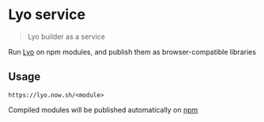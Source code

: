 # Lyo service

> Lyo builder as a service

Run [Lyo](https://github.com/bokub/lyo) on npm modules, and publish them as browser-compatible libraries

## Usage

```
https://lyo.now.sh/<module>
```

Compiled modules will be published automatically on [npm](https://www.npmjs.com/~lyo)
